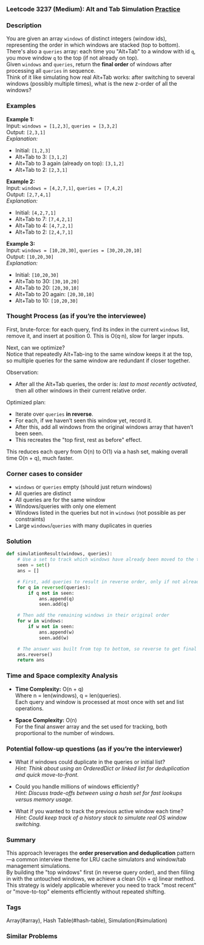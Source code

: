 ### Leetcode 3237 (Medium): Alt and Tab Simulation [Practice](https://leetcode.com/problems/alt-and-tab-simulation)

### Description  
You are given an array `windows` of distinct integers (window ids), representing the order in which windows are stacked (top to bottom). There's also a `queries` array: each time you "Alt+Tab" to a window with id `q`, you move window `q` to the top (if not already on top).  
Given `windows` and `queries`, return the **final order** of windows after processing all `queries` in sequence.  
Think of it like simulating how real Alt+Tab works: after switching to several windows (possibly multiple times), what is the new z-order of all the windows?

### Examples  

**Example 1:**  
Input: `windows = [1,2,3]`, `queries = [3,3,2]`  
Output: `[2,3,1]`  
*Explanation:*
- Initial: `[1,2,3]`
- Alt+Tab to 3: `[3,1,2]`
- Alt+Tab to 3 again (already on top): `[3,1,2]`
- Alt+Tab to 2: `[2,3,1]`

**Example 2:**  
Input: `windows = [4,2,7,1]`, `queries = [7,4,2]`  
Output: `[2,7,4,1]`  
*Explanation:*
- Initial: `[4,2,7,1]`
- Alt+Tab to 7: `[7,4,2,1]`
- Alt+Tab to 4: `[4,7,2,1]`
- Alt+Tab to 2: `[2,4,7,1]`

**Example 3:**  
Input: `windows = [10,20,30]`, `queries = [30,20,20,10]`  
Output: `[10,20,30]`  
*Explanation:*
- Initial: `[10,20,30]`
- Alt+Tab to 30: `[30,10,20]`
- Alt+Tab to 20: `[20,30,10]`
- Alt+Tab to 20 again: `[20,30,10]`
- Alt+Tab to 10: `[10,20,30]`

### Thought Process (as if you’re the interviewee)  
First, brute-force: for each query, find its index in the current `windows` list, remove it, and insert at position 0. This is O(q·n), slow for larger inputs.

Next, can we optimize?  
Notice that repeatedly Alt+Tab-ing to the same window keeps it at the top, so multiple queries for the same window are redundant if closer together.

Observation:  
- After all the Alt+Tab queries, the order is: *last to most recently activated*, then all other windows in their current relative order.

Optimized plan:
- Iterate over `queries` **in reverse**.
- For each, if we haven’t seen this window yet, record it.
- After this, add all windows from the original windows array that haven’t been seen.
- This recreates the "top first, rest as before" effect.

This reduces each query from O(n) to O(1) via a hash set, making overall time O(n + q), much faster.

### Corner cases to consider  
- `windows` or `queries` empty (should just return windows)
- All queries are distinct
- All queries are for the same window
- Windows/queries with only one element
- Windows listed in the queries but not in `windows` (not possible as per constraints)
- Large `windows`/`queries` with many duplicates in queries

### Solution

```python
def simulationResult(windows, queries):
    # Use a set to track which windows have already been moved to the top
    seen = set()
    ans = []

    # First, add queries to result in reverse order, only if not already added
    for q in reversed(queries):
        if q not in seen:
            ans.append(q)
            seen.add(q)

    # Then add the remaining windows in their original order
    for w in windows:
        if w not in seen:
            ans.append(w)
            seen.add(w)

    # The answer was built from top to bottom, so reverse to get final order
    ans.reverse()
    return ans
```

### Time and Space complexity Analysis  

- **Time Complexity:** O(n + q)  
  Where n = len(windows), q = len(queries).  
  Each query and window is processed at most once with set and list operations.

- **Space Complexity:** O(n)  
  For the final answer array and the set used for tracking, both proportional to the number of windows.

### Potential follow-up questions (as if you’re the interviewer)  

- What if windows could duplicate in the queries or initial list?  
  *Hint: Think about using an OrderedDict or linked list for deduplication and quick move-to-front.*

- Could you handle millions of windows efficiently?  
  *Hint: Discuss trade-offs between using a hash set for fast lookups versus memory usage.*

- What if you wanted to track the previous active window each time?  
  *Hint: Could keep track of a history stack to simulate real OS window switching.*

### Summary
This approach leverages the **order preservation and deduplication** pattern—a common interview theme for LRU cache simulators and window/tab management simulations.  
By building the "top windows" first (in reverse query order), and then filling in with the untouched windows, we achieve a clean O(n + q) linear method.  
This strategy is widely applicable wherever you need to track "most recent" or "move-to-top" elements efficiently without repeated shifting.

### Tags
Array(#array), Hash Table(#hash-table), Simulation(#simulation)

### Similar Problems
